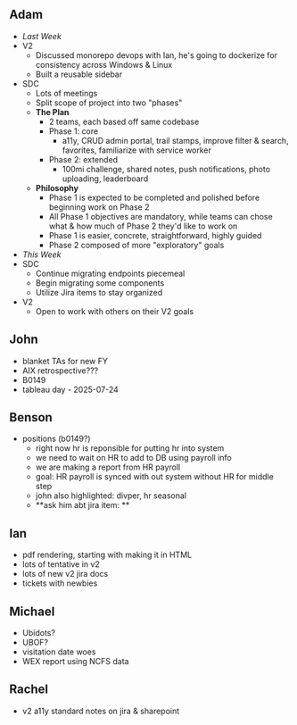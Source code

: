 ## Adam
- *Last Week*
- V2
	- Discussed monorepo devops with Ian, he's going to dockerize for consistency across Windows & Linux
	- Built a reusable sidebar
- SDC
	- Lots of meetings
	- Split scope of project into two "phases"
	- **The Plan**
		- 2 teams, each based off same codebase
		- Phase 1: core
			- a11y, CRUD admin portal, trail stamps, improve filter & search, favorites, familiarize with service worker
		- Phase 2: extended
			- 100mi challenge, shared notes, push notifications, photo uploading, leaderboard
	- **Philosophy**
		- Phase 1 is expected to be completed and polished before beginning work on Phase 2
		- All Phase 1 objectives are mandatory, while teams can chose what & how much of Phase 2 they'd like to work on
		- Phase 1 is easier, concrete, straightforward, highly guided
		- Phase 2 composed of more "exploratory" goals
- *This Week*
- SDC
	- Continue migrating endpoints piecemeal
	- Begin migrating some components
	- Utilize Jira items to stay organized
- V2
	- Open to work with others on their V2 goals


## John
- blanket TAs for new FY
- AIX retrospective???
- B0149
- tableau day - 2025-07-24

## Benson
- positions (b0149?)
	- right now hr is reponsible for putting hr into system
	- we need to wait on HR to add to DB using payroll info
	- we are making a report from HR payroll
	- goal: HR payroll is synced with out system without HR for middle step
	- john also highlighted: divper, hr seasonal
	- **ask him abt jira item: **

## Ian
- pdf rendering, starting with making it in HTML
- lots of tentative in v2
- lots of new v2 jira docs
- tickets with newbies

## Michael
- Ubidots?
- UBOF?
- visitation date woes
- WEX report using NCFS data

## Rachel
- v2 a11y standard notes on jira & sharepoint